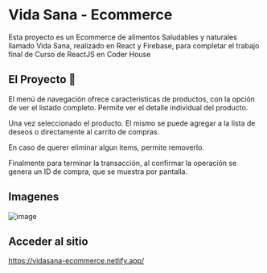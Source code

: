# Vida Sana - Ecommerce

Esta proyecto es un Ecommerce de alimentos Saludables y naturales llamado Vida Sana, realizado en React y Firebase,  para completar el trabajo final de Curso de ReactJS en Coder House


## El Proyecto 🚀

El menú de navegación ofrece caracteristicas de productos, con la opción de ver el listado completo. 
Permite ver el detalle individual del producto. 

Una vez seleccionado el producto. El mismo se puede agregar a la lista de deseos o directamente al carrito de compras.

En caso de querer eliminar algun items, permite removerlo. 

Finalmente para terminar la transacción, al confirmar la operación se genera un ID de compra, que se muestra por pantalla.

## Imagenes

![image](https://user-images.githubusercontent.com/54869462/139555351-20400508-2434-4673-9f86-20809853c744.png)

## Acceder al sitio 

https://vidasana-ecommerce.netlify.app/


